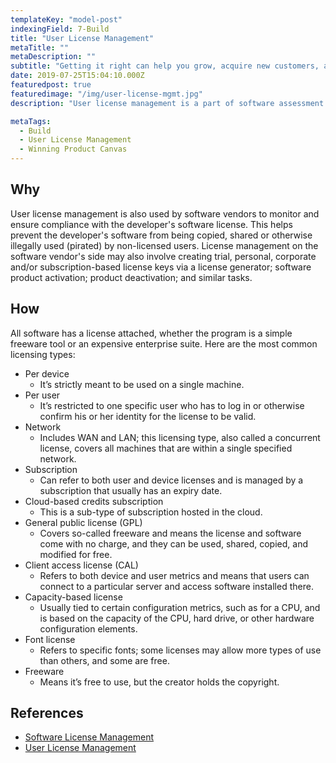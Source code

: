 ```yaml
---
templateKey: "model-post"
indexingField: 7-Build
title: "User License Management"
metaTitle: ""
metaDescription: ""
subtitle: "Getting it right can help you grow, acquire new customers, and outlast your competition."
date: 2019-07-25T15:04:10.000Z
featuredpost: true
featuredimage: "/img/user-license-mgmt.jpg"
description: "User license management is a part of software assessment management (SAM) and is a process whose main focus is reducing and controlling overall IT costs. Software license management refers to the software tools or processes used by an organization to control and document where and how the company's software products are able to run in order to enforce and ensure compliance with software licenses (also known as an End-User License Agreement, or EULA)."

metaTags:
  - Build
  - User License Management
  - Winning Product Canvas
---
```


## Why
User license management is also used by software vendors to monitor and ensure compliance with the developer's software license. This helps prevent the developer's software from being copied, shared or otherwise illegally used (pirated) by non-licensed users. License management on the software vendor's side may also involve creating trial, personal, corporate and/or subscription-based license keys via a license generator; software product activation; product deactivation; and similar tasks.

## How
All software has a license attached, whether the program is a simple freeware tool or an expensive enterprise suite.
Here are the most common licensing types:

- Per device
  - It’s strictly meant to be used on a single machine.
- Per user
  - It’s restricted to one specific user who has to log in or otherwise confirm his or her identity for the license to be valid.
- Network
  - Includes WAN and LAN; this licensing type, also called a concurrent license, covers all machines that are within a single specified network.
- Subscription
  - Can refer to both user and device licenses and is managed by a subscription that usually has an expiry date.
- Cloud-based credits subscription
  - This is a sub-type of subscription hosted in the cloud.
- General public license (GPL)
  - Covers so-called freeware and means the license and software come with no charge, and they can be used, shared, copied, and modified for free.
- Client access license (CAL)
  - Refers to both device and user metrics and means that users can connect to a particular server and access software installed there.
- Capacity-based license
  - Usually tied to certain configuration metrics, such as for a CPU, and is based on the capacity of the CPU, hard drive, or other hardware configuration elements.
- Font license
  - Refers to specific fonts; some licenses may allow more types of use than others, and some are free.
- Freeware
  - Means it’s free to use, but the creator holds the copyright.

## References

- [Software License Management](https://www.webopedia.com/TERM/L/license_management.html)
- [User License Management ](https://www.sciencedirect.com/topics/computer-science/platform-architecture)

